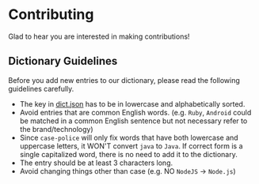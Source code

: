 # Contributing

Glad to hear you are interested in making contributions!

## Dictionary Guidelines

Before you add new entries to our dictionary, please read the following guidelines carefully.

- The key in [dict.json](./dict.json) has to be in lowercase and alphabetically sorted.
- Avoid entries that are common English words. (e.g. `Ruby`, `Android` could be matched in a common English sentence but not necessary refer to the brand/technology)
- Since `case-police` will only fix words that have both lowercase and uppercase letters, it WON'T convert `java` to `Java`. If correct form is a single capitalized word, there is no need to add it to the dictionary.
- The entry should be at least 3 characters long.
- Avoid changing things other than case (e.g. NO `NodeJS` -> `Node.js`)
